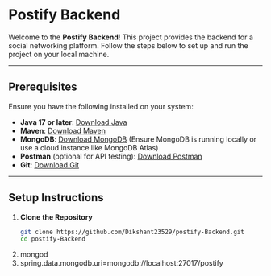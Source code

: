 # Postify Backend

Welcome to the **Postify Backend**! This project provides the backend for a social networking platform. Follow the steps below to set up and run the project on your local machine.

---

## Prerequisites

Ensure you have the following installed on your system:

- **Java 17 or later**: [Download Java](https://adoptopenjdk.net/)
- **Maven**: [Download Maven](https://maven.apache.org/download.cgi)
- **MongoDB**: [Download MongoDB](https://www.mongodb.com/try/download/community) (Ensure MongoDB is running locally or use a cloud instance like MongoDB Atlas)
- **Postman** (optional for API testing): [Download Postman](https://www.postman.com/)
- **Git**: [Download Git](https://git-scm.com/)

---

## Setup Instructions

1. **Clone the Repository**
   ```bash
   git clone https://github.com/Dikshant23529/postify-Backend.git
   cd postify-Backend
2. mongod
3. spring.data.mongodb.uri=mongodb://localhost:27017/postify
